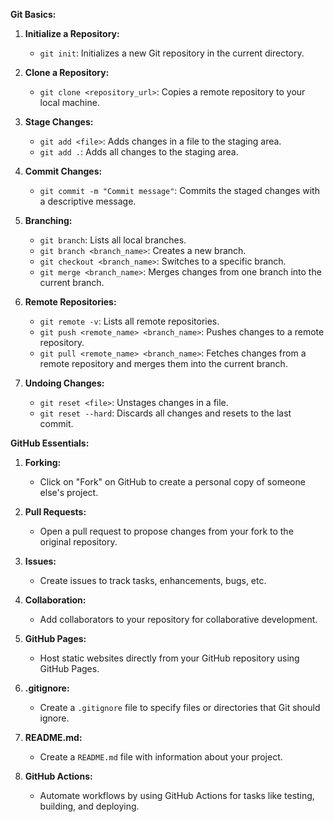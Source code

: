 
**Git Basics:**

1. **Initialize a Repository:**
   - `git init`: Initializes a new Git repository in the current directory.

2. **Clone a Repository:**
   - `git clone <repository_url>`: Copies a remote repository to your local machine.

3. **Stage Changes:**
   - `git add <file>`: Adds changes in a file to the staging area.
   - `git add .`: Adds all changes to the staging area.

4. **Commit Changes:**
   - `git commit -m "Commit message"`: Commits the staged changes with a descriptive message.

5. **Branching:**
   - `git branch`: Lists all local branches.
   - `git branch <branch_name>`: Creates a new branch.
   - `git checkout <branch_name>`: Switches to a specific branch.
   - `git merge <branch_name>`: Merges changes from one branch into the current branch.

6. **Remote Repositories:**
   - `git remote -v`: Lists all remote repositories.
   - `git push <remote_name> <branch_name>`: Pushes changes to a remote repository.
   - `git pull <remote_name> <branch_name>`: Fetches changes from a remote repository and merges them into the current branch.

7. **Undoing Changes:**
   - `git reset <file>`: Unstages changes in a file.
   - `git reset --hard`: Discards all changes and resets to the last commit.

**GitHub Essentials:**

1. **Forking:**
   - Click on "Fork" on GitHub to create a personal copy of someone else's project.

2. **Pull Requests:**
   - Open a pull request to propose changes from your fork to the original repository.

3. **Issues:**
   - Create issues to track tasks, enhancements, bugs, etc.

4. **Collaboration:**
   - Add collaborators to your repository for collaborative development.

5. **GitHub Pages:**
   - Host static websites directly from your GitHub repository using GitHub Pages.

6. **.gitignore:**
   - Create a `.gitignore` file to specify files or directories that Git should ignore.

7. **README.md:**
   - Create a `README.md` file with information about your project.

8. **GitHub Actions:**
   - Automate workflows by using GitHub Actions for tasks like testing, building, and deploying.
